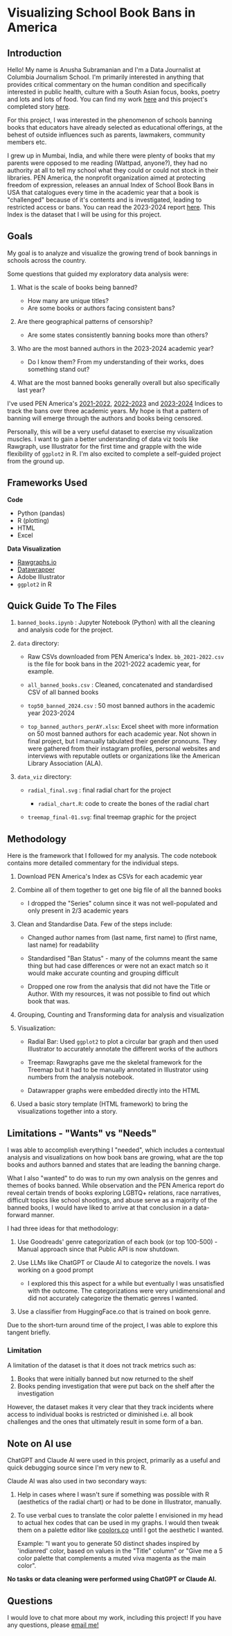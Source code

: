 # Visualizing School Book Bans in America

## Introduction

Hello! My name is Anusha Subramanian and I'm a Data Journalist at Columbia Journalism School. I'm primarily interested in anything that provides critical commentary on the human condition and specifically interested in public health, culture with a South Asian focus, books, poetry and lots and lots of food. You can find my work [here](https://anusha0712.github.io) and this project's completed story [here](https://anusha0712.github.io/banned_books/).

For this project, I was interested in the phenomenon of schools banning books that educators have already selected as educational offerings, at the behest of outside influences such as parents, lawmakers, community members etc. 

I grew up in Mumbai, India, and while there were plenty of books that my parents were opposed to me reading (Wattpad, anyone?), they had no authority at all to tell my school what they could or could not stock in their libraries. PEN America, the nonprofit organization aimed at protecting freedom of expression, releases an annual Index of School Book Bans in USA that catalogues every time in the academic year that a book is "challenged" because of it's contents and is investigated, leading to restricted access or bans. You can read the 2023-2024 report [here](https://pen.org/book-banspen-america-index-of-school-book-bans-2023-2024/). This Index is the dataset that I will be using for this project. 

## Goals

My goal is to analyze and visualize the growing trend of book bannings in schools across the country. 

Some questions that guided my exploratory data analysis were:

1. What is the scale of books being banned? 
    - How many are unique titles?
    - Are some books or authors facing consistent bans?

2. Are there geographical patterns of censorship? 
    - Are some states consistently banning books more than others?

3. Who are the most banned authors in the 2023-2024 academic year?
    - Do I know them? From my understanding of their works, does something stand out?

4. What are the most banned books generally overall but also specifically last year?

I've used PEN America's [2021-2022](https://docs.google.com/spreadsheets/d/1hTs_PB7KuTMBtNMESFEGuK-0abzhNxVv4tgpI5-iKe8/editgid=1171606318#gid=1171606318), [2022-2023](https://docs.google.com/spreadsheets/d1a6v7R7pidO7TIwRZTIh9T6c0--QNNVufcUUrDcz2GJM/edit?gid=982757372#gid=982757372) and [2023-2024](https://docs.google.com/spreadsheets/d/1slCpqLprPXHM-Wyt-WYJR30-NvbGLialVNR8qTsZFG8/edit?gid=0#gid=0) Indices to track the bans over three academic years. My hope is that a pattern of banning will emerge through the authors and books being censored. 

Personally, this will be a very useful dataset to exercise my visualization muscles. I want to gain a better understanding of data viz tools like Rawgraph, use Illustrator for the first time and grapple with the wide flexibility of `ggplot2` in R. I'm also excited to complete a self-guided project from the ground up.


## Frameworks Used

**Code**
- Python (pandas)
- R (plotting)
- HTML 
- Excel

**Data Visualization**
- [Rawgraphs.io](https://www.rawgraphs.io)
- [Datawrapper](https://www.datawrapper.de)
- Adobe Illustrator
- `ggplot2` in R


## Quick Guide To The Files

1. `banned_books.ipynb` : Jupyter Notebook (Python) with all the cleaning and analysis code for the project.

2. `data` directory:
    - Raw CSVs downloaded from PEN America's Index. `bb_2021-2022.csv` is the file for book bans in the 2021-2022 academic year, for example.

    - `all_banned_books.csv` : Cleaned, concatenated and standardised CSV of all banned books

    - `top50_banned_2024.csv` : 50 most banned authors in the academic year 2023-2024
    
    - `top_banned_authors_perAY.xlsx`: Excel sheet with more information on 50 most banned authors for each academic year. Not shown in final project, but I manually tabulated their gender pronouns. They were gathered from their instagram profiles, personal websites and interviews with reputable outlets or organizations like the American Library Association (ALA).


3. `data_viz` directory:
    - `radial_final.svg` : final radial chart for the project
        - `radial_chart.R`: code to create the bones of the radial chart 

    - `treemap_final-01.svg`: final treemap graphic for the project


## Methodology 

Here is the framework that I followed for my analysis. The code notebook contains more detailed commentary for the individual steps.

1. Download PEN America's Index as CSVs for each academic year 

2. Combine all of them together to get one big file of all the banned books
    - I dropped the "Series" column since it was not well-populated and only present in 2/3 academic years

3. Clean and Standardise Data. Few of the steps include:
    - Changed author names from (last name, first name) to (first name, last name) for readability

    - Standardised "Ban Status" - many of the columns meant the same thing but had case differences or were not an exact match so it would make accurate counting and grouping difficult

    - Dropped one row from the analysis that did not have the Title or Author. With my resources, it was not possible to find out which book that was. 

4. Grouping, Counting and Transforming data for analysis and visualization

5. Visualization:
    - Radial Bar: Used `ggplot2` to plot a circular bar graph and then used Illustrator to accurately annotate the different works of the authors

    - Treemap: Rawgraphs gave me the skeletal framework for the Treemap but it had to be manually annotated in Illustrator using numbers from the analysis notebook.
    
    - Datawrapper graphs were embedded directly into the HTML

6. Used a basic story template (HTML framework) to bring the visualizations together into a story.


## Limitations - "Wants" vs "Needs"

I was able to accomplish everything I "needed", which includes a contextual analysis and visualizations on how book bans are growing, what are the top books and authors banned and states that are leading the banning charge. 

What I also "wanted" to do was to run my own analysis on the genres and themes of books banned. While observation and the PEN America report do reveal certain trends of books exploring LGBTQ+ relations, race narratives, difficult topics like school shootings, and abuse serve as a majority of the banned books, I would have liked to arrive at that conclusion in a data-forward manner. 

I had three ideas for that methodology:

1. Use Goodreads' genre categorization of each book (or top 100-500) - Manual approach since that Public API is now shutdown. 

2. Use LLMs like ChatGPT or Claude AI to categorize the novels. I was working on a good prompt
    - I explored this this aspect for a while but eventually I was unsatisfied with the outcome. The categorizations were very unidimensional and did not accurately categorize the thematic genres I wanted. 

3. Use a classifier from HuggingFace.co that is trained on book genre. 

Due to the short-turn around time of the project, I was able to explore this tangent briefly.  

### Limitation

A limitation of the dataset is that it does not track metrics such as:

1. Books that were initially banned but now returned to the shelf
2. Books pending investigation that were put back on the shelf after the investigation

However, the dataset makes it very clear that they track incidents where access to individual books is restricted or diminished i.e. all book challenges and the ones that ultimately result in some form of a ban.

## Note on AI use

ChatGPT and Claude AI were used in this project, primarily as a useful and quick debugging source since I'm very new to R. 

Claude AI was also used in two secondary ways:
1. Help in cases where I wasn't sure if something was possible with R (aesthetics of the radial chart) or had to be done in Illustrator, manually. 
2. To use verbal cues to translate the color palette I envisioned in my head to actual hex codes that can be used in my graphs. I would then tweak them on a palette editor like [coolors.co](https://coolors.co) until I got the aesthetic I wanted. 

    Example: "I want you to generate 50 distinct shades inspired by 'indianred' color, based on values in the "Title" column" or "Give me a 5 color palette that complements a muted viva magenta as the main color". 

**No tasks or data cleaning were performed using ChatGPT or Claude AI.**


## Questions

I would love to chat more about my work, including this project! If you have any questions, please [email me!](mailto:as7500@columbia.edu)


    



